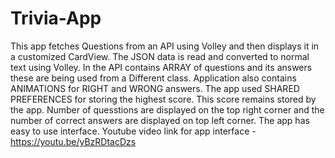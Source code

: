 # Trivia-App
This app fetches Questions from an API using Volley and then displays it in a customized CardView.
The JSON data is read and converted to normal text using Volley. In the API contains ARRAY of questions and its answers
these are being used from a Different class. Application also contains ANIMATIONS for RIGHT and WRONG answers. 
The app used SHARED PREFERENCES for storing the highest score. This score remains stored by the app. Number of quesstions 
are displayed on the top right corner and the number of correct answers are displayed on top left corner. The app has easy 
to use interface. 
Youtube video link for app interface - https://youtu.be/yBzRDtacDzs
